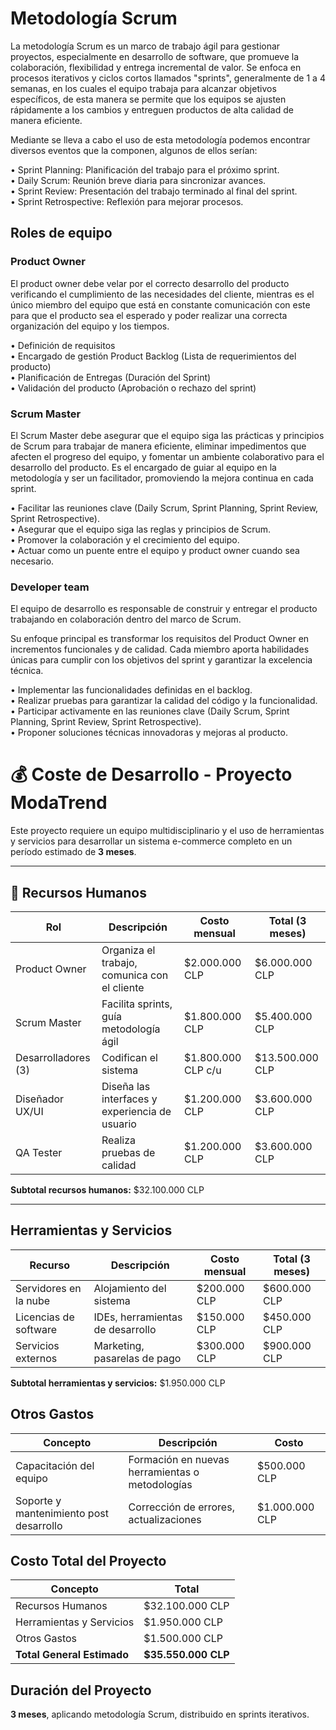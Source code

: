 # Metodología Scrum

La metodología Scrum es un marco de trabajo ágil para gestionar proyectos, especialmente en desarrollo de software, que promueve la colaboración, flexibilidad y entrega incremental de valor. Se enfoca en procesos iterativos y ciclos cortos llamados "sprints", generalmente de 1 a 4 semanas, en los cuales el equipo trabaja para alcanzar objetivos específicos, de esta manera se permite que los equipos se ajusten rápidamente a los cambios y entreguen productos de alta calidad de manera eficiente.

Mediante se lleva a cabo el uso de esta metodología podemos encontrar diversos eventos que la componen, algunos de ellos serían:

• Sprint Planning: Planificación del trabajo para el próximo sprint.  
• Daily Scrum: Reunión breve diaria para sincronizar avances.  
• Sprint Review: Presentación del trabajo terminado al final del sprint.  
• Sprint Retrospective: Reflexión para mejorar procesos.  

## Roles de equipo

### Product Owner 

El product owner debe velar por el correcto desarrollo del producto verificando el cumplimiento  de las necesidades del cliente, mientras es el único miembro del equipo que está en constante comunicación con este para que el producto sea el esperado y poder realizar una correcta organización del equipo y los tiempos.

• Definición de requisitos  
• Encargado de gestión Product Backlog (Lista de requerimientos del producto)  
• Planificación de Entregas (Duración del Sprint)  
• Validación del producto (Aprobación o rechazo del sprint)  





### Scrum Master

El Scrum Master debe asegurar que el equipo siga las prácticas y principios de Scrum para trabajar de manera eficiente, eliminar impedimentos que afecten el progreso del equipo, y fomentar un ambiente colaborativo para el desarrollo del producto. Es el encargado de guiar al equipo en la metodología y ser un facilitador, promoviendo la mejora continua en cada sprint.

• Facilitar las reuniones clave (Daily Scrum, Sprint Planning, Sprint Review, Sprint Retrospective).   
• Asegurar que el equipo siga las reglas y principios de Scrum.   
• Promover la colaboración y el crecimiento del equipo.   
• Actuar como un puente entre el equipo y product owner cuando sea necesario.  

### Developer team 

El equipo de desarrollo es responsable de construir y entregar el producto trabajando en colaboración dentro del marco de Scrum. 

Su enfoque principal es transformar los requisitos del Product Owner en incrementos funcionales y de calidad. Cada miembro aporta habilidades únicas para cumplir con los objetivos del sprint y garantizar la excelencia técnica.

• Implementar las funcionalidades definidas en el backlog.  
• Realizar pruebas para garantizar la calidad del código y la funcionalidad.   
• Participar activamente en las reuniones clave (Daily Scrum, Sprint Planning, Sprint Review, Sprint Retrospective).   
• Proponer soluciones técnicas innovadoras y mejoras al producto.   


# 💰 Coste de Desarrollo - Proyecto ModaTrend

Este proyecto requiere un equipo multidisciplinario y el uso de herramientas y servicios para desarrollar un sistema e-commerce completo en un período estimado de **3 meses**.

---

## 👥 Recursos Humanos

| Rol                 | Descripción                                  | Costo mensual | Total (3 meses) |
|---------------------|----------------------------------------------|----------------|-----------------|
| Product Owner       | Organiza el trabajo, comunica con el cliente | $2.000.000 CLP | $6.000.000 CLP  |
| Scrum Master        | Facilita sprints, guía metodología ágil      | $1.800.000 CLP | $5.400.000 CLP  |
| Desarrolladores (3) | Codifican el sistema                         | $1.800.000 CLP c/u | $13.500.000 CLP |
| Diseñador UX/UI     | Diseña las interfaces y experiencia de usuario | $1.200.000 CLP | $3.600.000 CLP  |
| QA Tester           | Realiza pruebas de calidad                   | $1.200.000 CLP | $3.600.000 CLP  |

**Subtotal recursos humanos:** $32.100.000 CLP

---

##  Herramientas y Servicios

| Recurso                  | Descripción                           | Costo mensual | Total (3 meses) |
|--------------------------|---------------------------------------|----------------|-----------------|
| Servidores en la nube    | Alojamiento del sistema               | $200.000 CLP   | $600.000 CLP    |
| Licencias de software    | IDEs, herramientas de desarrollo      | $150.000 CLP   | $450.000 CLP    |
| Servicios externos       | Marketing, pasarelas de pago          | $300.000 CLP   | $900.000 CLP    |

**Subtotal herramientas y servicios:** $1.950.000 CLP


##  Otros Gastos

| Concepto                      | Descripción                                      | Costo         |
|------------------------------|--------------------------------------------------|---------------|
| Capacitación del equipo      | Formación en nuevas herramientas o metodologías | $500.000 CLP  |
| Soporte y mantenimiento post desarrollo | Corrección de errores, actualizaciones | $1.000.000 CLP |


##  Costo Total del Proyecto

| Concepto                     | Total           |
|-----------------------------|-----------------|
| Recursos Humanos            | $32.100.000 CLP |
| Herramientas y Servicios    | $1.950.000 CLP  |
| Otros Gastos                | $1.500.000 CLP  |
| **Total General Estimado** | **$35.550.000 CLP** |


##  Duración del Proyecto

**3 meses**, aplicando metodología Scrum, distribuido en sprints iterativos.



